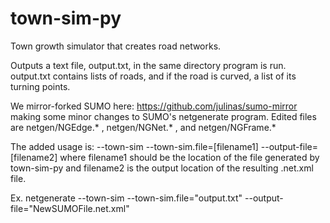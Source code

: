 # town-sim-py
Town growth simulator that creates road networks.

Outputs a text file, output.txt, in the same directory program is run. output.txt contains lists of roads, and if the road is curved, a list of its turning points. 

We mirror-forked SUMO here: https://github.com/julinas/sumo-mirror making some minor changes to SUMO's netgenerate program. Edited files are netgen/NGEdge.* , netgen/NGNet.* , and netgen/NGFrame.* 

The added usage is: --town-sim --town-sim.file=[filename1] --output-file=[filename2] where filename1 should be the location of the file generated by town-sim-py and filename2 is the output location of the resulting .net.xml file.

Ex. netgenerate --town-sim --town-sim.file="output.txt" --output-file="NewSUMOFile.net.xml"

